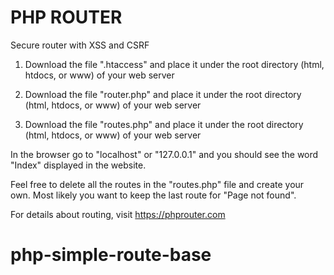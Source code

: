 # PHP ROUTER

Secure router with XSS and CSRF

1. Download the file ".htaccess" and place it under the root directory (html, htdocs, or www) of your web server

2. Download the file "router.php" and place it under the root directory (html, htdocs, or www) of your web server

3. Download the file "routes.php" and place it under the root directory (html, htdocs, or www) of your web server

In the browser go to "localhost" or "127.0.0.1" and you should see the word "Index" displayed in the website.

Feel free to delete all the routes in the "routes.php" file and create your own. Most likely you want to keep the last route for "Page not found".

For details about routing, visit https://phprouter.com
# php-simple-route-base
